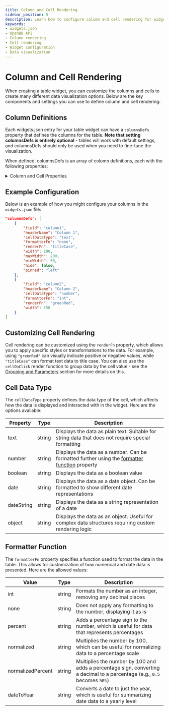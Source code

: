 ```yaml
---
title: Column and Cell Rendering
sidebar_position: 5
description: Learn how to configure column and cell rendering for widgets in OpenBB Terminal Pro using the widgets.json file.
keywords:
- widgets.json
- OpenBB API
- Column rendering
- Cell rendering
- Widget configuration
- Data visualization
---
```


# Column and Cell Rendering

When creating a table widget, you can customize the columns and cells to create many different data visualization options. Below are the key components and settings you can use to define column and cell rendering:

## Column Definitions

Each widgets.json entry for your table widget can have a `columnsDefs` property that defines the columns for the table. **Note that setting columnsDefs is entirely optional** - tables will work with default settings, and columnsDefs should only be used when you need to fine-tune the visualization.

When defined, columnsDefs is an array of column definitions, each with the following properties:

<details>
<summary mdxType="summary">Column and Cell Properties</summary>

**field**  
_Type:_ `string`  
The name of the field from the JSON data. Must match a key in the data source.  
_Example:_ `"strike_price"`

**headerName**  
_Type:_ `string`  
The display name of the column header shown in the widget. 
_Example:_ `"Strike Price"`

**cellDataType**  
_Type:_ `string`  
Defines the data type of the cell.  
_Possible values:_ `"text"`, `"number"`, `"boolean"`, `"date"`, `"dateString"`, `"object"`  
_Default:_ `"text"`

**formatterFn**  
_Type:_ `string`  
Specifies a function to format the data.  
_Possible values:_ `"int"`, `"none"`, `"percent"`, `"normalized"`, `"normalizedPercent"`, `"dateToYear"`  
_Default:_ `"none"`

**renderFn**  
_Type:_ `string`
Specifies a rendering function for cell data.  
_Possible values:_ `"greenRed"`, `"titleCase"`, `"cellOnClick"`

**renderFnParams**  
_Type:_ `object`  
Parameters for the render function.  
_Example:_ `{"actionType": "groupBy"}`

**width**  
_Type:_ `number`  
The width of the column in pixels.

**maxWidth**  
_Type:_ `number`  
The maximum width of the column in pixels.  

**minWidth**  
_Type:_ `number`  
The minimum width of the column in pixels.  

**hide**  
_Type:_ `boolean`  
Whether to hide the column from the table.  
_Default:_ `false`

**pinned**  
_Type:_ `string`  
Pins the column to the left or right of the table.  
_Possible values:_ `"left"`, `"right"`

</details>


## Example Configuration

Below is an example of how you might configure your columns in the `widgets.json` file:

```json
"columnsDefs": [
    {
        "field": "column1",
        "headerName": "Column 1",
        "cellDataType": "text",
        "formatterFn": "none",
        "renderFn": "titleCase",
        "width": 100,
        "maxWidth": 200,
        "minWidth": 50,
        "hide": false,
        "pinned": "left"
    },
    {
        "field": "column2",
        "headerName": "Column 2",
        "cellDataType": "number",
        "formatterFn": "int",
        "renderFn": "greenRed",
        "width": 150
    }
]
```

## Customizing Cell Rendering

Cell rendering can be customized using the `renderFn` property, which allows you to apply specific styles or transformations to the data. For example, using `"greenRed"` can visually indicate positive or negative values, while `"titleCase"` can format text data to title case. You can also use the `cellOnClick` render function to group data by the cell value - see the [Grouping and Parameters](/terminal/custom-backend/Advanced%20Controls/Grouping%20and%20Parameters) section for more details on this.

## Cell Data Type

The `cellDataType` property defines the data type of the cell, which affects how the data is displayed and interacted with in the widget. Here are the options available:

| Property | Type | Description |
|----------|------|-------------|
| text | string | Displays the data as plain text. Suitable for string data that does not require special formatting |
| number | string | Displays the data as a number. Can be formatted further using the [formatter function](#formatter-function) property |
| boolean | string | Displays the data as a boolean value |
| date | string | Displays the data as a date object. Can be formatted to show different date representations |
| dateString | string | Displays the data as a string representation of a date |
| object | string | Displays the data as an object. Useful for complex data structures requiring custom rendering logic |

## Formatter Function

The `formatterFn` property specifies a function used to format the data in the table. This allows for customization of how numerical and date data is presented. Here are the allowed values:

| Value | Type | Description |
|-------|------|-------------|
| int | string | Formats the number as an integer, removing any decimal places |
| none | string | Does not apply any formatting to the number, displaying it as is |
| percent | string | Adds a percentage sign to the number, which is useful for data that represents percentages |
| normalized | string | Multiplies the number by 100, which can be useful for normalizing data to a percentage scale |
| normalizedPercent | string | Multiplies the number by 100 and adds a percentage sign, converting a decimal to a percentage (e.g., `0.5` becomes `50%`) |
| dateToYear | string | Converts a date to just the year, which is useful for summarizing date data to a yearly level |
